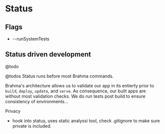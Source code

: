 # Status

## Flags
- --runSystemTests

## Status driven development
@todo

@todos
Status runs before most Brahma commands.

Brahma's architecture allows us to validate our app in its entierty prior to `build`, `deploy`, `update`, and `serve`. As consequence, our built apps are without most validation checks. We do run tests post build to ensure consistency of environments...

Privacy
- hook into status, uses static analyssi tool, check .gitignore to make sure private is included.
